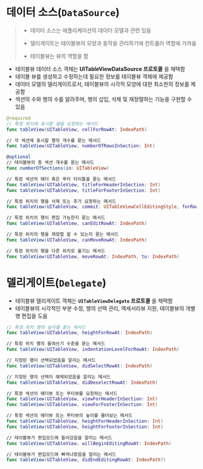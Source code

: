 # 데이터 소스(`DataSource`)

> - 데이터 소스는 애플리케이션의 데이터 모델과 관련 있음
>
> - 델리게이트는 테이블뷰의 모양과 동작을 관리하기에 컨트롤러 역할에 가까움
> - 테이블뷰는 뷰의 역할을 함

* 테이블뷰 데이터 소스 객체는 **UITableViewDataSource 프로토콜** 을 채택함
* 테이블 뷰를 생성하고 수정하는데 필요한 정보를 테이블뷰 객체에 제공함
* 데이터 모델의 델리게이트로서, 테이블뷰의 시각적 모양에 대한 최소한의 정보를 제공함
* 섹션의 수와 행의 수를 알려주며, 행의 삽입, 삭제 및 재정렬하는 기능을 구현할 수 있음

```swift
@required
// 특정 위치에 표시할 셀을 요청하는 메서드
func tableView(UITableView, cellForRowAt: IndexPath)

// 각 섹션에 표시할 행의 개수를 묻는 메서드
func tableView(UITableView, numberOfRowsInSection: Int)

@optional
// 테이블뷰의 총 섹션 개수를 묻는 메서드
func numberOfSections(in: UITableView)

// 특정 섹션의 헤더 혹은 푸터 타이틀을 묻는 메서드
func tableView(UITableView, titleForHeaderInSection: Int)
func tableView(UITableView, titleForFooterInSection: Int)

// 특정 위치의 행을 삭제 또는 추가 요청하는 메서드
func tableView(UITableView, commit: UITableViewCellEditingStyle, forRowAt: IndexPath)

// 특정 위치의 행이 편집 가능한지 묻는 메서드
func tableView(UITableView, canEditRowAt: IndexPath)

// 특정 위치의 행을 재정렬 할 수 있는지 묻는 메서드
func tableView(UITableView, canMoveRowAt: IndexPath)

// 특정 위치의 행을 다른 위치로 옮기는 메서드
func tableView(UITableView, moveRowAt: IndexPath, to: IndexPath)
```





# 델리게이트(`Delegate`)

* 테이블뷰 델리게이트 객체는 **`UITableViewDelegate` 프로토콜** 을 채택함
* 테이블뷰의 시각적인 부분 수정, 행의 선택 관리, 액세서리뷰 지원, 테이블뷰의 개별 행 편집을 도움

```swift
// 특정 위치 행의 높이를 묻는 메서드
func tableView(UITableView, heightForRowAt: IndexPath)

// 특정 위치 행의 들여쓰기 수준을 묻는 메서드
func tableView(UITableView, indentationLevelForRowAt: IndexPath)

// 지정된 행이 선택되었음을 알리는 메서드
func tableView(UITableView, didSelectRowAt: IndexPath)

// 지정된 행의 선택이 해제되었음을 알리는 메서드
func tableView(UITableView, didDeselectRowAt: IndexPath)

// 특정 섹션의 헤더뷰 또는 푸터뷰를 요청하는 메서드
func tableView(UITableView, viewForHeaderInSection: Int)
func tableView(UITableView, viewForFooterInSection: Int)

// 특정 섹션의 헤더뷰 또는 푸터뷰의 높이를 물어보는 메서드
func tableView(UITableView, heightForHeaderInSection: Int)
func tableView(UITableView, heightForFooterInSection: Int)

// 테이블뷰가 편집모드에 들어갔음을 알리는 메서드
func tableView(UITableView, willBeginEditingRowAt: IndexPath)

// 테이블뷰가 편집모드에 빠져나왔음을 알리는 메서드
func tableView(UITableView, didEndEditingRowAt: IndexPath?)
```

